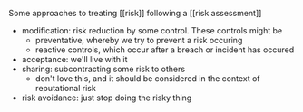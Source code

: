 Some approaches to treating [[risk]] following a [[risk assessment]]

- modification: risk reduction by some control. These controls might be 
	- preventative, whereby we try to prevent a risk occuring
	- reactive controls, which occur after a breach or incident has occured
- acceptance: we'll live with it
- sharing: subcontracting some risk to others
	- don't love this, and it should be considered in the context of reputational risk
- risk avoidance: just stop doing the risky thing